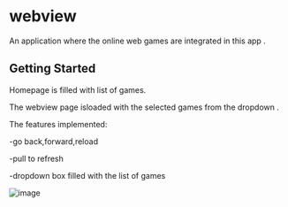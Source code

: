 # webview

An application where the online web games are integrated in this app .

## Getting Started

Homepage is filled with list of games.

The webview page isloaded with the selected games from the dropdown .

The features implemented:

-go back,forward,reload

-pull to refresh

-dropdown box filled with the list of games

![image](https://github.com/user-attachments/assets/fa71dee2-e22c-4c14-8d33-2fe1a4cb3cd9)

